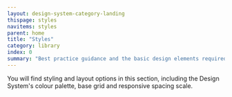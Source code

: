 ```yaml
---
layout: design-system-category-landing
thispage: styles
navitems: styles
parent: home
title: "Styles"
category: library
index: 0
summary: "Best practice guidance and the basic design elements required to build functional and accessible user interfaces."
---
```

You will find styling and layout options in this section, including the Design System's colour palette, base grid and responsive spacing scale.
